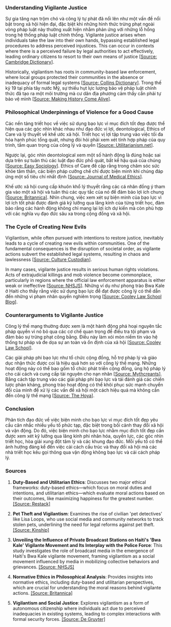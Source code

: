 ### Understanding Vigilante Justice

Sự gia tăng nạn trộm chó và công lý tự phát đã nổi lên như một vấn đề nổi bật trong xã hội hiện đại, đặc biệt khi những hình thức trừng phạt ngoài vòng pháp luật này thường xuất hiện nhằm phản ứng với những lỗ hổng trong hệ thống pháp luật chính thống. Vigilante justice arises when individuals take the law into their own hands, bypassing established legal procedures to address perceived injustices. This can occur in contexts where there is a perceived failure by legal authorities to act effectively, leading ordinary citizens to resort to their own means of justice [<a href="https://dictionary.cambridge.org/us/dictionary/english/vigilantism">Source: Cambridge Dictionary</a>]. 

Historically, vigilantism has roots in community-based law enforcement, where local groups protected their communities in the absence or inadequacy of formal legal systems [<a href="https://www.collinsdictionary.com/dictionary/english/vigilante">Source: Collins Dictionary</a>]. Trong thế kỷ 19 tại phía tây nước Mỹ, sự thiếu hụt lực lượng bảo vệ pháp luật chính thức đã tạo ra một môi trường mà cư dân địa phương cảm thấy cần phải tự bảo vệ mình [<a href="https://makinghistorycomealive.substack.com/p/making-history-come-alive-newsletter-edf">Source: Making History Come Alive</a>]. 

### Philosophical Underpinnings of Violence for a Good Cause

Các nền tảng triết học về việc sử dụng bạo lực vì mục đích tốt đẹp được thể hiện qua các góc nhìn khác nhau như đạo đức vị lợi, deontological, Ethics of Care và lý thuyết về khế ước xã hội. Triết học vị lợi tập trung vào việc tối đa hóa hạnh phúc tổng quát, nhưng đòi hỏi phải xem xét tính hợp pháp của quy trình, tầm quan trọng của công lý và quyền [<a href="https://www.utilitarianism.net/pdf/Utilitarian_Political_Philosophy_Utilitarianism_net.pdf">Source: Utilitarianism.net</a>]. 

Ngược lại, góc nhìn deontological xem một số hành động là đúng hoặc sai dựa trên sự tuân thủ các luật đạo đức phổ quát, bất kể hậu quả của chúng [<a href="https://easysociology.com/general-sociology/ethical-dualism/">Source: Easy Sociology</a>]. Ethics of Care đề cập rằng trong chăm sóc sức khỏe tâm thần, các biện pháp cưỡng chế chỉ được biện minh khi chúng đáp ứng một số tiêu chí nhất định [<a href="https://jme.bmj.com/content/medethics/50/7/476.full.pdf">Source: Journal of Medical Ethics</a>]. 

Khế ước xã hội cung cấp khuôn khổ lý thuyết rằng các cá nhân đồng ý tham gia vào một xã hội và tuân thủ các quy tắc của nó để đảm bảo lợi ích chung [<a href="https://www.britannica.com/topic/social-contract">Source: Britannica</a>]. Nhìn chung, việc xem xét sự biện minh của bạo lực vì lợi ích tốt phải được đánh giá kỹ lưỡng qua lăng kính của từng triết học, đảm bảo rằng các hành động không chỉ mang lại lợi ích dự kiến mà còn phù hợp với các nghĩa vụ đạo đức sâu xa trong cộng đồng và xã hội.

### The Cycle of Creating New Evils

Vigilantism, while often pursued with intentions to restore justice, inevitably leads to a cycle of creating new evils within communities. One of the fundamental consequences is the disruption of societal order, as vigilante actions subvert the established legal systems, resulting in chaos and lawlessness [<a href="https://culturecustodian.com/the-ethics-of-jungle-justice/">Source: Culture Custodian</a>]. 

In many cases, vigilante justice results in serious human rights violations. Acts of extrajudicial killings and mob violence become commonplace, particularly in regions where the official law enforcement apparatus is either weak or ineffective [<a href="https://nhsjs.com/2025/new-perspective-on-vigilantism-unveiling-the-influence-of-private-broadcast-stations-on-haitis-bwa-kale-vigilante-movement-and-its-interplay-with-the-police-force-in-port-a/">Source: NHSJS</a>]. Những ví dụ như phong trào Bwa Kale ở Haiti cho thấy rằng việc sử dụng bạo lực để đạt được công lý có thể dẫn đến những vi phạm nhân quyền nghiêm trọng [<a href="https://info.cooley.edu/blog/cooley-law-school-professors-speak-out-against-growing-enthusiasm-for-vigilantism">Source: Cooley Law School Blog</a>]. 

### Counterarguments to Vigilante Justice

Công lý thế mạng thường được xem là một hành động phá hoại nguyên tắc pháp quyền vì nó bỏ qua các cơ chế quan trọng để điều tra tội phạm và đảm bảo sự trừng phạt công bằng. Điều này làm xói mòn niềm tin vào hệ thống tư pháp và đe dọa sự an toàn và ổn định của xã hội [<a href="https://info.cooley.edu/blog/cooley-law-school-professors-speak-out-against-growing-enthusiasm-for-vigilantism">Source: Cooley Law School</a>]. 

Các giải pháp phi bạo lực như tổ chức cộng đồng, hỗ trợ pháp lý và giáo dục nhận thức được coi là hiệu quả hơn so với công lý thế mạng. Những hoạt động này có thể bao gồm tổ chức phát triển cộng đồng, ủng hộ pháp lý cho cải cách và cung cấp tài nguyên cho nạn nhân [<a href="https://mythcreants.com/blog/how-to-write-a-story-about-a-ceo-killer/">Source: Mythcreants</a>]. Bằng cách tập trung vào các giải pháp phi bạo lực và tái đánh giá các chiến lược phản kháng, phong trào hoạt động có thể khôi phục sức mạnh chuyển đổi của mình để xử lý các vấn đề xã hội một cách hiệu quả mà không cần đến công lý thế mạng [<a href="https://thehoya.com/opinion/hibbert-protest-productively-not-performatively/">Source: The Hoya</a>].

### Conclusion

Phân tích đạo đức về việc biện minh cho bạo lực vì mục đích tốt đẹp yêu cầu cân nhắc nhiều yếu tố phức tạp, đặc biệt trong bối cảnh thay đổi xã hội và vận động. Do đó, việc biện minh cho bạo lực nhằm mục đích tốt đẹp cần được xem xét kỹ lưỡng qua lăng kính phi nhân hóa, quyền lực, các góc nhìn triết học, hòa giải xung đột tâm lý và các khung đạo đức. Mỗi yếu tố có thể ảnh hưởng đáng kể đến việc cải cách cấu trúc và thay đổi xã hội mà các nhà triết học kêu gọi thông qua vận động không bạo lực và cải cách pháp lý.

### Sources

1. **Duty-Based and Utilitarian Ethics**: Discusses two major ethical frameworks: duty-based ethics—which focus on moral duties and intentions, and utilitarian ethics—which evaluate moral actions based on their outcomes, like maximizing happiness for the greatest number. <a href="https://www.restack.io/p/decision-making-models-answer-ethical-decision-models-cat-ai">[Source: Restack]</a>

2. **Pet Theft and Vigilantism**: Examines the rise of civilian 'pet detectives' like Lisa Loops, who use social media and community networks to track stolen pets, underlining the need for legal reforms against pet theft. <a href="https://www.kinship.co.uk/pet-lifestyle/pet-detectives-investigating-thieves">[Source: Kinship]</a>

3. **Unveiling the Influence of Private Broadcast Stations on Haiti's 'Bwa Kale' Vigilante Movement and Its Interplay with the Police Force**: This study investigates the role of broadcast media in the emergence of Haiti's Bwa Kale vigilante movement, framing vigilantism as a social movement influenced by media in mobilizing collective behaviors and grievances. <a href="https://nhsjs.com/2025/new-perspective-on-vigilantism-unveiling-the-influence-of-private-broadcast-stations-on-haitis-bwa-kale-vigilante-movement-and-its-interplay-with-the-police-force-in-port-a/">[Source: NHSJS]</a>

4. **Normative Ethics in Philosophical Analysis**: Provides insights into normative ethics, including duty-based and utilitarian perspectives, which are crucial for understanding the moral reasons behind vigilante actions. <a href="https://www.britannica.com/topic/normative-ethics">[Source: Britannica]</a>

5. **Vigilantism and Social Justice**: Explores vigilantism as a form of autonomous citizenship where individuals act due to perceived inadequacies in existing systems, leading to complex interactions with formal security forces. <a href="https://www.degruyter.com/document/doi/10.9783/9781512806335-006/html?lang=en">[Source: De Gruyter]</a>